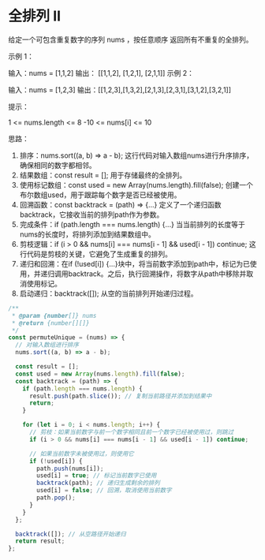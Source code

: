 # 全排列 II

给定一个可包含重复数字的序列 nums ，按任意顺序 返回所有不重复的全排列。

示例 1：

输入：nums = [1,1,2]
输出：
[[1,1,2],
 [1,2,1],
 [2,1,1]]
示例 2：

输入：nums = [1,2,3]
输出：[[1,2,3],[1,3,2],[2,1,3],[2,3,1],[3,1,2],[3,2,1]]

提示：

1 <= nums.length <= 8
-10 <= nums[i] <= 10

思路：

1. 排序：nums.sort((a, b) => a - b); 这行代码对输入数组nums进行升序排序，确保相同的数字都相邻。
2. 结果数组：const result = []; 用于存储最终的全排列。
3. 使用标记数组：const used = new Array(nums.length).fill(false); 创建一个布尔数组used，用于跟踪每个数字是否已经被使用。
4. 回溯函数：const backtrack = (path) => {...} 定义了一个递归函数backtrack，它接收当前的排列path作为参数。
5. 完成条件：if (path.length === nums.length) {...} 当当前排列的长度等于nums的长度时，将排列添加到结果数组中。
6. 剪枝逻辑：if (i > 0 && nums[i] === nums[i - 1] && used[i - 1]) continue; 这行代码是剪枝的关键，它避免了生成重复的排列。
7. 递归和回溯：在if (!used[i]) {...}块中，将当前数字添加到path中，标记为已使用，并递归调用backtrack。之后，执行回溯操作，将数字从path中移除并取消使用标记。
8. 启动递归：backtrack([]); 从空的当前排列开始递归过程。



```js
/**
 * @param {number[]} nums
 * @return {number[][]}
 */
const permuteUnique = (nums) => {
  // 对输入数组进行排序
  nums.sort((a, b) => a - b);

  const result = [];
  const used = new Array(nums.length).fill(false);
  const backtrack = (path) => {
    if (path.length === nums.length) {
      result.push(path.slice()); // 复制当前路径并添加到结果中
      return;
    }

    for (let i = 0; i < nums.length; i++) {
      // 剪枝：如果当前数字与前一个数字相同且前一个数字已经被使用过，则跳过
      if (i > 0 && nums[i] === nums[i - 1] && used[i - 1]) continue;

      // 如果当前数字未被使用过，则使用它
      if (!used[i]) {
        path.push(nums[i]);
        used[i] = true; // 标记当前数字已使用
        backtrack(path); // 递归生成剩余的排列
        used[i] = false; // 回溯，取消使用当前数字
        path.pop();
      }
    }
  };

  backtrack([]); // 从空路径开始递归
  return result;
};
```
